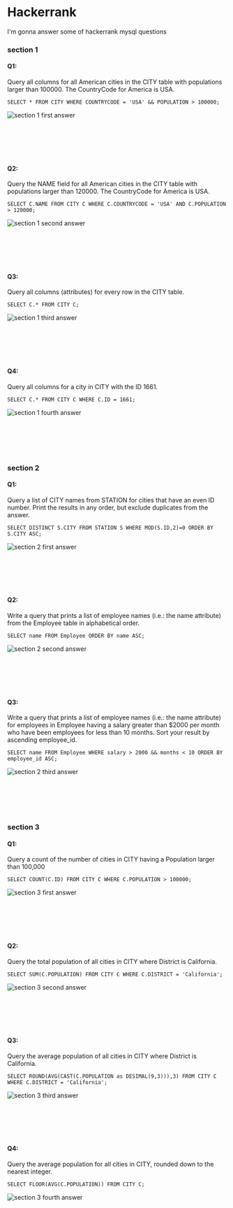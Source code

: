 
# Hackerrank 

I'm gonna answer some of hackerrank mysql questions

### section 1

#### Q1:
Query all columns for all American cities in the CITY table with populations larger than 100000. The CountryCode for America is USA.
```mysql
SELECT * FROM CITY WHERE COUNTRYCODE = 'USA' && POPULATION > 100000;
```

![section 1 first answer](section_1/section1_1.png)
</br>
</br>
</br>
</br>
</br>
</br>

#### Q2:
Query the NAME field for all American cities in the CITY table with populations larger than 120000. The CountryCode for America is USA.
```mysql
SELECT C.NAME FROM CITY C WHERE C.COUNTRYCODE = 'USA' AND C.POPULATION > 120000;
```

![section 1 second answer](section_1/section1_2.png)
</br>
</br>
</br>
</br>
</br>
</br>

#### Q3:
Query all columns (attributes) for every row in the CITY table.
```mysql
SELECT C.* FROM CITY C;
```

![section 1 third answer](section_1/section1_3.png)
</br>
</br>
</br>
</br>
</br>
</br>

#### Q4:
Query all columns for a city in CITY with the ID 1661.

```mysql
SELECT C.* FROM CITY C WHERE C.ID = 1661;
```

![section 1 fourth answer](section_1/section1_4.png)
</br>
</br>
</br>
</br>
</br>
</br>

### section 2

#### Q1:
Query a list of CITY names from STATION for cities that have an even ID number. Print the results in any order, but exclude duplicates from the answer.

```mysql
SELECT DISTINCT S.CITY FROM STATION S WHERE MOD(S.ID,2)=0 ORDER BY S.CITY ASC;
```

![section 2 first answer](section_2/section2_1.png)
</br>
</br>
</br>
</br>
</br>
</br>

#### Q2:
Write a query that prints a list of employee names (i.e.: the name attribute) from the Employee table in alphabetical order.

```mysql
SELECT name FROM Employee ORDER BY name ASC;
```

![section 2 second answer](section_2/section2_2.png)
</br>
</br>
</br>
</br>
</br>
</br>

#### Q3:
Write a query that prints a list of employee names (i.e.: the name attribute) for employees in Employee having a salary greater than $2000 per month who have been employees for less than 10 months. Sort your result by ascending employee_id.

```mysql
SELECT name FROM Employee WHERE salary > 2000 && months < 10 ORDER BY  employee_id ASC;
```

![section 2 third answer](section_2/section2_3.png)
</br>
</br>
</br>
</br>
</br>
</br>

### section 3

#### Q1:
Query a count of the number of cities in CITY having a Population larger than 100,000

```mysql
SELECT COUNT(C.ID) FROM CITY C WHERE C.POPULATION > 100000;
```

![section 3 first answer](section_3/section3_1.png)
</br>
</br>
</br>
</br>
</br>
</br>

#### Q2:
Query the total population of all cities in CITY where District is California.

```mysql
SELECT SUM(C.POPULATION) FROM CITY C WHERE C.DISTRICT = 'California';
```

![section 3 second answer](section_3/section3_2.png)
</br>
</br>
</br>
</br>
</br>
</br>

#### Q3:
Query the average population of all cities in CITY where District is California.

```mysql
SELECT ROUND(AVG(CAST(C.POPULATION as DESIMAL(9,3))),3) FROM CITY C WHERE C.DISTRICT = 'California';
```

![section 3 third answer](section_3/section3_3.png)
</br>
</br>
</br>
</br>
</br>
</br>

#### Q4:
Query the average population for all cities in CITY, rounded down to the nearest integer.

```mysql
SELECT FLOOR(AVG(C.POPULATION)) FROM CITY C;
```

![section 3 fourth answer](section_3/section3_4.png)
</br>
</br>
</br>
</br>
</br>
</br>
